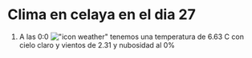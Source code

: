 # Clima en celaya en el dia 27

1. A las 0:0 !["icon weather"](http://openweathermap.org/img/w/01n.png) tenemos una temperatura de 6.63 C con cielo claro y  vientos de 2.31 y nubosidad al 0%
